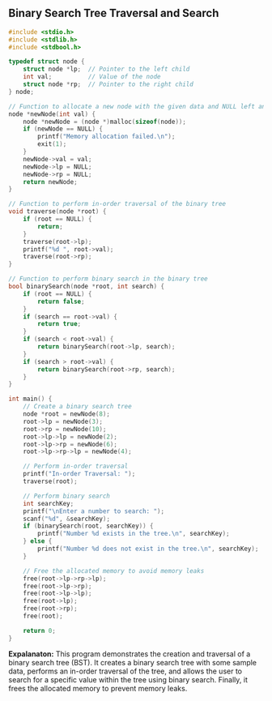 ## Binary Search Tree Traversal and Search
```CPP
#include <stdio.h>
#include <stdlib.h>
#include <stdbool.h>

typedef struct node {
    struct node *lp;  // Pointer to the left child
    int val;          // Value of the node
    struct node *rp;  // Pointer to the right child
} node;

// Function to allocate a new node with the given data and NULL left and right pointers
node *newNode(int val) {
    node *newNode = (node *)malloc(sizeof(node));
    if (newNode == NULL) {
        printf("Memory allocation failed.\n");
        exit(1);
    }
    newNode->val = val;
    newNode->lp = NULL;
    newNode->rp = NULL;
    return newNode;
}

// Function to perform in-order traversal of the binary tree
void traverse(node *root) {
    if (root == NULL) {
        return;
    }
    traverse(root->lp);
    printf("%d ", root->val);
    traverse(root->rp);
}

// Function to perform binary search in the binary tree
bool binarySearch(node *root, int search) {
    if (root == NULL) {
        return false;
    }
    if (search == root->val) {
        return true;
    }
    if (search < root->val) {
        return binarySearch(root->lp, search);
    }
    if (search > root->val) {
        return binarySearch(root->rp, search);
    }
}

int main() {
    // Create a binary search tree
    node *root = newNode(8);
    root->lp = newNode(3);
    root->rp = newNode(10);
    root->lp->lp = newNode(2);
    root->lp->rp = newNode(6);
    root->lp->rp->lp = newNode(4);

    // Perform in-order traversal
    printf("In-order Traversal: ");
    traverse(root);

    // Perform binary search
    int searchKey;
    printf("\nEnter a number to search: ");
    scanf("%d", &searchKey);
    if (binarySearch(root, searchKey)) {
        printf("Number %d exists in the tree.\n", searchKey);
    } else {
        printf("Number %d does not exist in the tree.\n", searchKey);
    }

    // Free the allocated memory to avoid memory leaks
    free(root->lp->rp->lp);
    free(root->lp->rp);
    free(root->lp->lp);
    free(root->lp);
    free(root->rp);
    free(root);

    return 0;
}
```


**Expalanaton:**
This program demonstrates the creation and traversal of a binary search tree (BST). It creates a binary search tree with some sample data, performs an in-order traversal of the tree, and allows the user to search for a specific value within the tree using binary search. Finally, it frees the allocated memory to prevent memory leaks.
